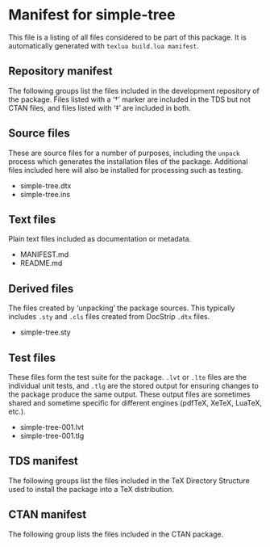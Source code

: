 # Manifest for simple-tree

This file is a listing of all files considered to be part of this package.
It is automatically generated with `texlua build.lua manifest`.


## Repository manifest

The following groups list the files included in the development repository of the package.
Files listed with a ‘†’ marker are included in the TDS but not CTAN files, and files listed
with ‘‡’ are included in both.


## Source files

These are source files for a number of purposes, including the `unpack` process which
generates the installation files of the package. Additional files included here will also
be installed for processing such as testing.
* simple-tree.dtx 
* simple-tree.ins 


## Text files

Plain text files included as documentation or metadata.
* MANIFEST.md 
* README.md 


## Derived files

The files created by ‘unpacking’ the package sources. This typically includes
`.sty` and `.cls` files created from DocStrip `.dtx` files.
* simple-tree.sty 


## Test files

These files form the test suite for the package. `.lvt` or `.lte` files are the individual
unit tests, and `.tlg` are the stored output for ensuring changes to the package produce
the same output. These output files are sometimes shared and sometime specific for
different engines (pdfTeX, XeTeX, LuaTeX, etc.).
* simple-tree-001.lvt 
* simple-tree-001.tlg 


## TDS manifest

The following groups list the files included in the TeX Directory Structure used to install
the package into a TeX distribution.


## CTAN manifest

The following group lists the files included in the CTAN package.
